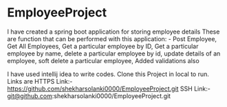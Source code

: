 # EmployeeProject

I have created a spring boot application for storing employee details
These are function that can be performed with this application: - 
	Post Employee,
	Get All Employees,
	Get a particular employee by ID,
	Get a particular employee by name,
	delete a particular employee by id,
	update details of an employee,
	soft delete a particular employee,
  Added validations also
	
I have used intellij idea to write codes.
Clone this Project in local to run.
Links are 
HTTPS Link:- https://github.com/shekharsolanki0000/EmployeeProject.git
SSH Link:- git@github.com:shekharsolanki0000/EmployeeProject.git
